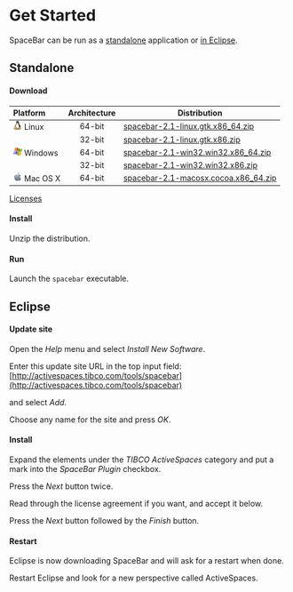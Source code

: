 # Get Started

SpaceBar can be run as a [standalone](#standalone) application or [in Eclipse](#eclipse). 

## <a name="standalone" />Standalone

#### Download

|Platform                              |Architecture|Distribution                                                                                                                                   |
|:-------------------------------------|:----------:|-----------------------------------------------------------------------------------------------------------------------------------|
|![Linux](images/linux.png) Linux      |64-bit      |<a target="_blank" href="http://activespaces.tibco.com/tools/spacebar/spacebar-2.1-linux.gtk.x86_64.zip" class="btn btn-primary btn-small">spacebar-2.1-linux.gtk.x86_64.zip</a>      |
|                                      |32-bit      |<a target="_blank" href="http://activespaces.tibco.com/tools/spacebar/spacebar-2.1-linux.gtk.x86.zip"    class="btn btn-primary btn-small">spacebar-2.1-linux.gtk.x86.zip</a>         |
|![Windows](images/windows.png) Windows|64-bit      |<a target="_blank" href="http://activespaces.tibco.com/tools/spacebar/spacebar-2.1-win32.win32.x86_64.zip" class="btn btn-primary btn-small">spacebar-2.1-win32.win32.x86_64.zip</a>  |
|                                      |32-bit      |<a target="_blank" href="http://activespaces.tibco.com/tools/spacebar/spacebar-2.1-win32.win32.x86.zip"    class="btn btn-primary btn-small">spacebar-2.1-win32.win32.x86.zip</a>     |
|![Mac](images/mac.png) Mac OS X       |64-bit      |<a target="_blank" href="http://activespaces.tibco.com/tools/spacebar/spacebar-2.1-macosx.cocoa.x86_64.zip" class="btn btn-primary btn-small">spacebar-2.1-macosx.cocoa.x86_64.zip</a>|

<a href="https://raw.githubusercontent.com/TIBCOSoftware/as-spacebar/master/LICENSE" target="_blank">Licenses</a>

#### Install

Unzip the distribution.

#### Run

Launch the `spacebar` executable.

## <a name="eclipse" />Eclipse

#### Update site

Open the *Help* menu and select *Install New Software*.

Enter this update site URL in the top input field: [http://activespaces.tibco.com/tools/spacebar](http://activespaces.tibco.com/tools/spacebar)

and select *Add*.

Choose any name for the site and press *OK*.

#### Install

Expand the elements under the *TIBCO ActiveSpaces* category and put a mark into the *SpaceBar Plugin* checkbox.

Press the *Next* button twice.

Read through the license agreement if you want, and accept it below.

Press the *Next* button followed by the *Finish* button.

#### Restart

Eclipse is now downloading SpaceBar and will ask for a restart when done.

Restart Eclipse and look for a new perspective called ActiveSpaces.
